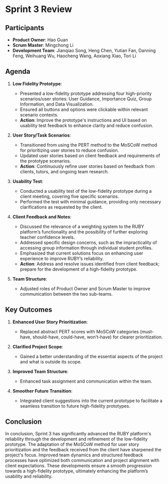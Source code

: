 # Sprint 3 Review

## Participants

- **Product Owner**: Hao Guan
- **Scrum Master**: Mingchong Li
- **Development Team**: Jianqiao Song, Heng Chen, Yutian Fan, Danning Feng, Weihuang Wu, Haocheng Wang, Aoxiang Xiao, Tori Li

## Agenda

1. **Low Fidelity Prototype**:
   - Presented a low-fidelity prototype addressing four high-priority scenarios/user stories: User Guidance, Importance Quiz, Group Information, and Data Visualization.
   - Ensured all buttons and options were clickable within relevant scenario contexts.
   - **Action**: Improve the prototype's instructions and UI based on usability test feedback to enhance clarity and reduce confusion.

2. **User Story/Task Scenarios**:
   - Transitioned from using the PERT method to the MoSCoW method for prioritizing user stories to reduce confusion.
   - Updated user stories based on client feedback and requirements of the prototype scenarios.
   - **Action**: Continuously refine user stories based on feedback from clients, tutors, and ongoing team research.

3. **Usability Test**:
   - Conducted a usability test of the low-fidelity prototype during a client meeting, covering five specific scenarios.
   - Performed the test with minimal guidance, providing only necessary clarifications as requested by the client.

4. **Client Feedback and Notes**:
   - Discussed the relevance of a weighting system to the RUBY platform’s functionality and the possibility of further exploring teacher confidence levels.
   - Addressed specific design concerns, such as the impracticality of accessing group information through individual student profiles.
   - Emphasized that current solutions focus on enhancing user experience to improve RUBY’s reliability.
   - **Action**: Address and resolve issues identified from client feedback; prepare for the development of a high-fidelity prototype.

5. **Team Structure**:
   - Adjusted roles of Product Owner and Scrum Master to improve communication between the two sub-teams.

## Key Outcomes

1. **Enhanced User Story Prioritization**:
   - Replaced abstract PERT scores with MoSCoW categories (must-have, should-have, could-have, won’t-have) for clearer prioritization.

2. **Clarified Project Scope**:
   - Gained a better understanding of the essential aspects of the project and what is outside its scope.

3. **Improved Team Structure**:
   - Enhanced task assignment and communication within the team.

4. **Smoother Future Transition**:
   - Integrated client suggestions into the current prototype to facilitate a seamless transition to future high-fidelity prototypes.

## Conclusion

In conclusion, Sprint 3 has significantly advanced the RUBY platform's reliability through the development and refinement of the low-fidelity prototype. The adaptation of the MoSCoW method for user story prioritization and the feedback received from the client have sharpened the project's focus. Improved team dynamics and structured feedback processes have optimized both communication and project alignment with client expectations. These developments ensure a smooth progression towards a high-fidelity prototype, ultimately enhancing the platform’s usability and reliability.
